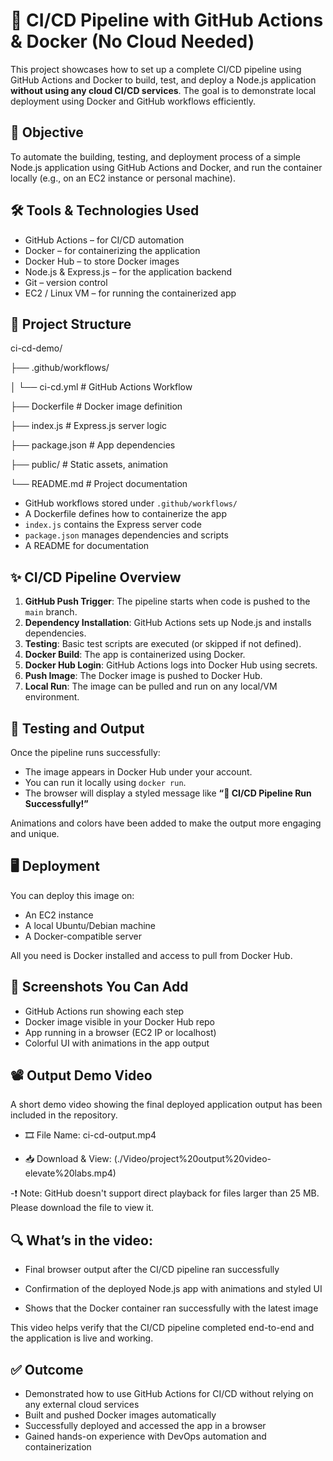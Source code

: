 # 🚀 CI/CD Pipeline with GitHub Actions & Docker (No Cloud Needed)

This project showcases how to set up a complete CI/CD pipeline using GitHub Actions and Docker to build, test, and deploy a Node.js application **without using any cloud CI/CD services**. The goal is to demonstrate local deployment using Docker and GitHub workflows efficiently.

## 🎯 Objective

To automate the building, testing, and deployment process of a simple Node.js application using GitHub Actions and Docker, and run the container locally (e.g., on an EC2 instance or personal machine).

## 🛠️ Tools & Technologies Used

- GitHub Actions – for CI/CD automation  
- Docker – for containerizing the application  
- Docker Hub – to store Docker images  
- Node.js & Express.js – for the application backend  
- Git – version control  
- EC2 / Linux VM – for running the containerized app  

## 📁 Project Structure


ci-cd-demo/

├── .github/workflows/
  
│ └── ci-cd.yml # GitHub Actions Workflow

├── Dockerfile # Docker image definition

├── index.js # Express.js server logic

├── package.json # App dependencies


├── public/ # Static assets, animation

└── README.md # Project documentation


- GitHub workflows stored under `.github/workflows/`
- A Dockerfile defines how to containerize the app
- `index.js` contains the Express server code
- `package.json` manages dependencies and scripts
- A README for documentation

## ✨ CI/CD Pipeline Overview

1. **GitHub Push Trigger**: The pipeline starts when code is pushed to the `main` branch.
2. **Dependency Installation**: GitHub Actions sets up Node.js and installs dependencies.
3. **Testing**: Basic test scripts are executed (or skipped if not defined).
4. **Docker Build**: The app is containerized using Docker.
5. **Docker Hub Login**: GitHub Actions logs into Docker Hub using secrets.
6. **Push Image**: The Docker image is pushed to Docker Hub.
7. **Local Run**: The image can be pulled and run on any local/VM environment.

## 🧪 Testing and Output

Once the pipeline runs successfully:
- The image appears in Docker Hub under your account.
- You can run it locally using `docker run`.
- The browser will display a styled message like **“🎉 CI/CD Pipeline Run Successfully!”**

Animations and colors have been added to make the output more engaging and unique.

## 🖥️ Deployment

You can deploy this image on:
- An EC2 instance
- A local Ubuntu/Debian machine
- A Docker-compatible server

All you need is Docker installed and access to pull from Docker Hub.

## 📸 Screenshots You Can Add

- GitHub Actions run showing each step
- Docker image visible in your Docker Hub repo
- App running in a browser (EC2 IP or localhost)
- Colorful UI with animations in the app output

## 📽️ Output Demo Video
A short demo video showing the final deployed application output has been included in the repository.

- 🎞️ File Name: ci-cd-output.mp4

- 📥 Download & View: (./Video/project%20output%20video-elevate%20labs.mp4)

-❗ Note: GitHub doesn't support direct playback for files larger than 25 MB. Please download the file to view it.

  ## 🔍 What’s in the video:

- Final browser output after the CI/CD pipeline ran successfully

- Confirmation of the deployed Node.js app with animations and styled UI

- Shows that the Docker container ran successfully with the latest image

This video helps verify that the CI/CD pipeline completed end-to-end and the application is live and working.  

## ✅ Outcome

- Demonstrated how to use GitHub Actions for CI/CD without relying on any external cloud services
- Built and pushed Docker images automatically
- Successfully deployed and accessed the app in a browser
- Gained hands-on experience with DevOps automation and containerization
